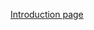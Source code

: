 [Introduction page](https://wzetto.github.io/wz369.github.io/Research_etc/SQS_drl/main_formal.html)
